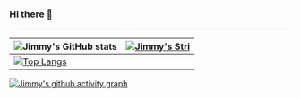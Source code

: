 ### Hi there 👋

<!--
**KJS-KR/KJS-KR** is a ✨ _special_ ✨ repository because its `README.md` (this file) appears on your GitHub profile.

Here are some ideas to get you started:

- 🔭 I’m currently working on ...
- 🌱 I’m currently learning ...
- 👯 I’m looking to collaborate on ...
- 🤔 I’m looking for help with ...
- 💬 Ask me about ...
- 📫 How to reach me: ...
- 😄 Pronouns: ...
- ⚡ Fun fact: ...
-->

---
| ![Jimmy's GitHub stats](https://github-readme-stats.vercel.app/api?username=ashishpatel26&show_icons=true&theme=radical) | [![Jimmy's Stri](https://streak-stats.demolab.com?user=ashishpatel26&theme=dark&border_radius=7&mode=weekly)](https://git.io/streak-stats) |
| ------------------------------------------------------------ | ------------------------------------------------------------ |
| [![Top Langs](https://github-readme-stats.vercel.app/api/top-langs/?username=ashishpatel26&layout=compact&&show_icons=true&theme=radical)](https://github.com/anuraghazra/github-readme-stats) |                                                              |



[![Jimmy's github activity graph](https://github-readme-activity-graph.vercel.app/graph?username=ashishpatel26&bg_color=ffffff&color=ff047d&line=9e4c98&point=403d3d&area=true&hide_border=true)](https://github.com/ashutosh00710/github-readme-activity-graph)
